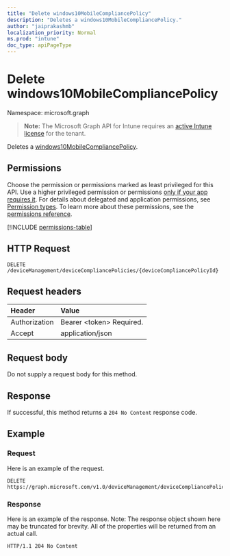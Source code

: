 ```yaml
---
title: "Delete windows10MobileCompliancePolicy"
description: "Deletes a windows10MobileCompliancePolicy."
author: "jaiprakashmb"
localization_priority: Normal
ms.prod: "intune"
doc_type: apiPageType
---
```


# Delete windows10MobileCompliancePolicy

Namespace: microsoft.graph

> **Note:** The Microsoft Graph API for Intune requires an [active Intune license](https://go.microsoft.com/fwlink/?linkid=839381) for the tenant.

Deletes a [windows10MobileCompliancePolicy](../resources/intune-deviceconfig-windows10mobilecompliancepolicy.md).

## Permissions
Choose the permission or permissions marked as least privileged for this API. Use a higher privileged permission or permissions [only if your app requires it](/graph/permissions-overview#best-practices-for-using-microsoft-graph-permissions). For details about delegated and application permissions, see [Permission types](/graph/permissions-overview#permission-types). To learn more about these permissions, see the [permissions reference](/graph/permissions-reference).

<!-- { "blockType": "permissions", "name": "intune_deviceconfig_windows10mobilecompliancepolicy_delete" } -->
[!INCLUDE [permissions-table](../includes/permissions/intune-deviceconfig-windows10mobilecompliancepolicy-delete-permissions.md)]

## HTTP Request
<!-- {
  "blockType": "ignored"
}
-->
``` http
DELETE /deviceManagement/deviceCompliancePolicies/{deviceCompliancePolicyId}
```

## Request headers
|Header|Value|
|:---|:---|
|Authorization|Bearer &lt;token&gt; Required.|
|Accept|application/json|

## Request body
Do not supply a request body for this method.

## Response
If successful, this method returns a `204 No Content` response code.

## Example

### Request
Here is an example of the request.
``` http
DELETE https://graph.microsoft.com/v1.0/deviceManagement/deviceCompliancePolicies/{deviceCompliancePolicyId}
```

### Response
Here is an example of the response. Note: The response object shown here may be truncated for brevity. All of the properties will be returned from an actual call.
``` http
HTTP/1.1 204 No Content
```
